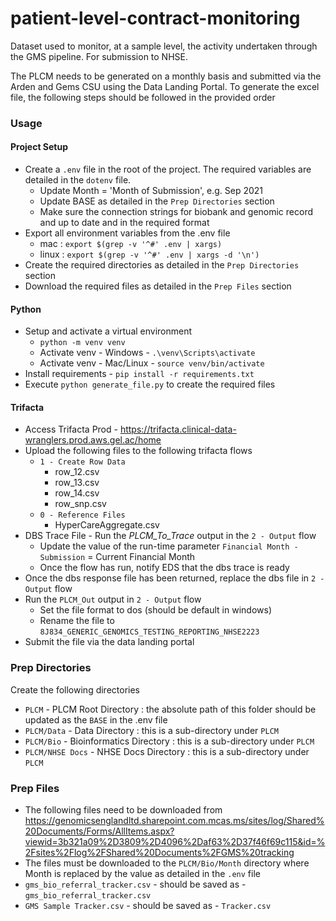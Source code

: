 # patient-level-contract-monitoring
Dataset used to monitor, at a sample level, the activity undertaken through the GMS pipeline. For submission to NHSE.

The PLCM needs to be generated on a monthly basis and submitted via the Arden and Gems CSU using the Data Landing Portal. To generate the excel file, the following steps should be followed in the provided order

### Usage
#### Project Setup
- Create a `.env` file in the root of the project. The required variables are detailed in the `dotenv` file.
  - Update Month = 'Month of Submission', e.g. Sep 2021
  - Update BASE as detailed in the `Prep Directories` section
  - Make sure the connection strings for biobank and genomic record and up to date and in the required format
- Export all environment variables from the .env file
  - mac : `export $(grep -v '^#' .env | xargs)`
  - linux : `export $(grep -v '^#' .env | xargs -d '\n')`
- Create the required directories as detailed in the `Prep Directories` section
- Download the required files as detailed in the `Prep Files` section

#### Python
- Setup and activate a virtual environment 
  - `python -m venv venv`
  - Activate venv - Windows - `.\venv\Scripts\activate`
  - Activate venv - Mac/Linux - `source venv/bin/activate`
- Install requirements - `pip install -r requirements.txt`
- Execute `python generate_file.py` to create the required files

#### Trifacta 
- Access Trifacta Prod - https://trifacta.clinical-data-wranglers.prod.aws.gel.ac/home
- Upload the following files to the following trifacta flows 
    - `1 - Create Row Data`
      - row_12.csv
      - row_13.csv
      - row_14.csv
      - row_snp.csv
    - `0 - Reference Files`
      - HyperCareAggregate.csv
- DBS Trace File - Run the _PLCM_To_Trace_ output in the `2 - Output` flow
  - Update the value of the run-time parameter `Financial Month - Submission` = Current Financial Month
  - Once the flow has run, notify EDS that the dbs trace is ready
- Once the dbs response file has been returned, replace the dbs file in `2 - Output` flow
- Run the `PLCM_Out` output in `2 - Output` flow
  - Set the file format to dos (should be default in windows)
  - Rename the file to `8J834_GENERIC_GENOMICS_TESTING_REPORTING_NHSE2223`
- Submit the file via the data landing portal

### Prep Directories
Create the following directories
- `PLCM` - PLCM Root Directory : the absolute path of this folder should be updated as the `BASE` in the .env file
- `PLCM/Data` - Data Directory : this is a sub-directory under `PLCM`
- `PLCM/Bio` - Bioinformatics Directory : this is a sub-directory under `PLCM`
- `PLCM/NHSE Docs` - NHSE Docs Directory : this is a sub-directory under `PLCM`

### Prep Files 
- The following files need to be downloaded from https://genomicsenglandltd.sharepoint.com.mcas.ms/sites/log/Shared%20Documents/Forms/AllItems.aspx?viewid=3b321a09%2D3809%2D4096%2Daf63%2D37f46f69c115&id=%2Fsites%2Flog%2FShared%20Documents%2FGMS%20tracking
- The files must be downloaded to the `PLCM/Bio/Month` directory where Month is replaced by the value as detailed in the `.env` file
- `gms_bio_referral_tracker.csv` - should be saved as - `gms_bio_referral_tracker.csv`
- `GMS Sample Tracker.csv` - should be saved as - `Tracker.csv`




